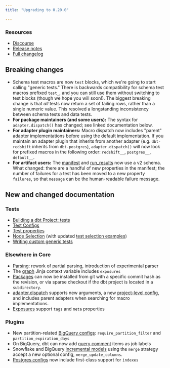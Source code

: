```yaml
---
title: "Upgrading to 0.20.0"

---
```


### Resources

- [Discourse](https://discourse.getdbt.com/t/2621)
- [Release notes](https://github.com/dbt-labs/dbt/releases/tag/v0.20.0)
- [Full changelog](https://github.com/fishtown-analytics/dbt/blob/0.20.latest/CHANGELOG.md)

## Breaking changes

- Schema test macros are now `test` blocks, which we're going to start calling "generic tests." There is backwards compatibility for schema test macros prefixed `test_`, and you can still use them without switching to test blocks (though we hope you will soon!). The biggest breaking change is that _all_ tests now return a set of failing rows, rather than a single numeric value. This resolved a longstanding inconsistency between schema tests and data tests.
- **For package maintainers (and some users):** The syntax for `adapter.dispatch()` has changed; see linked documentation below.
- **For adapter plugin maintainers:** Macro dispatch now includes "parent" adapter implementations before using the default implementation. If you maintain an adapter plugin that inherits from another adapter (e.g. `dbt-redshift` inherits from `dbt-postgres`), `adapter.dispatch()` will now look for prefixed macros in the following order: `redshift__`, `postgres__`, `default__`.
- **For artifact users:** The [manifest](manifest-json) and [run_results](run-results-json) now use a v2 schema. What changed: there are a handful of new properties in the manifest; the number of failures for a test has been moved to a new property `failures`, so that `message` can be the human-readable failure message.

## New and changed documentation

### Tests
- [Building a dbt Project: tests](building-a-dbt-project/tests)
- [Test Configs](test-configs)
- [Test properties](resource-properties/tests)
- [Node Selection](node-selection/syntax) (with updated [test selection examples](test-selection-examples))
- [Writing custom generic tests](custom-generic-tests)

### Elsewhere in Core
- [Parsing](parsing): rework of partial parsing, introduction of experimental parser
- The [graph](graph) Jinja context variable includes `exposures`
- [Packages](package-management) can now be installed from git with a specific commit hash as the revision, or via sparse checkout if the dbt project is located in a `subdirectory`.
- [adapter.dispatch](dispatch) supports new arguments, a new [project-level config](project-configs/dispatch-config), and includes parent adapters when searching for macro implementations.
- [Exposures](exposure-properties) support `tags` and `meta` properties

### Plugins
- New partition-related [BigQuery configs](bigquery-configs#additional-partition-configs): `require_partition_filter` and `partition_expiration_days`
- On BigQuery, dbt can now add [query comment](query-comment) items as job labels
- Snowflake and BigQuery [incremental models](configuring-incremental-models#strategy-specific-configs) using the `merge` strategy accept a new optional config, `merge_update_columns`.
- [Postgres configs](postgres-configs) now include first-class support for `indexes`
